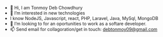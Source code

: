 - 👋 Hi, I am Tonmoy Deb Chowdhury
- 👀 I’m interested in new technologies
- I know NodeJS, Javascript, react, PHP, Laravel, Java, MySql, MongoDB
- 💞️ I’m looking to for an oportunities to work as a softare developer.
- 📫 Send email for collagoration/get in touch:  debtonmoy09@gmail.com

<!---
tonmoy002/tonmoy002 is a ✨ special ✨ repository because its `README.md` (this file) appears on your GitHub profile.
You can click the Preview link to take a look at your changes.
--->
